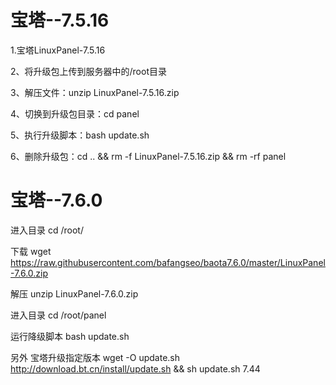 # 宝塔--7.5.16

1.宝塔LinuxPanel-7.5.16

2、将升级包上传到服务器中的/root目录

3、解压文件：unzip LinuxPanel-7.5.16.zip

4、切换到升级包目录：cd panel

5、执行升级脚本：bash update.sh

6、删除升级包：cd .. && rm -f LinuxPanel-7.5.16.zip && rm -rf panel


 # 宝塔--7.6.0
 进入目录
 cd /root/
 
 下载
 wget https://raw.githubusercontent.com/bafangseo/baota7.6.0/master/LinuxPanel-7.6.0.zip
 
解压
 unzip LinuxPanel-7.6.0.zip

进入目录
 cd /root/panel
 
运行降级脚本
bash update.sh


 
另外
宝塔升级指定版本
wget -O update.sh http://download.bt.cn/install/update.sh && sh update.sh 7.44


